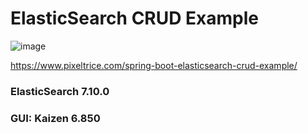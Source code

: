 # ElasticSearch CRUD Example

![image](https://user-images.githubusercontent.com/60578423/211254225-c547f959-b444-4f59-86a7-c84b830a9e44.png) 

https://www.pixeltrice.com/spring-boot-elasticsearch-crud-example/

### ElasticSearch 7.10.0
### GUI: Kaizen 6.850
